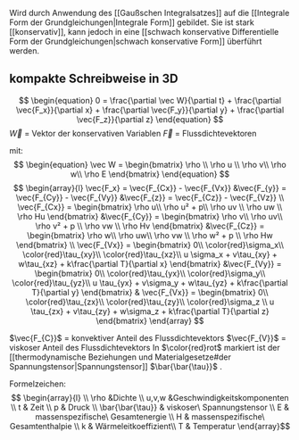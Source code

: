 Wird durch Anwendung des [[Gaußschen Integralsatzes]] auf die [[Integrale Form der Grundgleichungen|Integrale Form]] gebildet. Sie ist stark [[konservativ]], kann jedoch in eine [[schwach konservative Differentielle Form der Grundgleichungen|schwach konservative Form]] überführt werden.

## kompakte Schreibweise in 3D
$$
\begin{equation}
	0 = \frac{\partial \vec W}{\partial t}
	+ \frac{\partial \vec{F_x}}{\partial x}
	+ \frac{\partial \vec{F_y}}{\partial y}
	+ \frac{\partial \vec{F_z}}{\partial z}
\end{equation}
$$
$\vec W$ = Vektor der konservativen Variablen
$\vec F$ = Flussdichtevektoren

mit: 
$$
\begin{equation}
	\vec W =
	\begin{bmatrix}
	\rho \\
	\rho u \\
	\rho v\\
	\rho w\\
	\rho E
	\end{bmatrix}
\end{equation}
$$
$$
\begin{array}{l}
	\vec{F_x} = \vec{F_{Cx}} - \vec{F_{Vx}}     &\vec{F_{y}} = \vec{F_{Cy}} - \vec{F_{Vy}} 
	&\vec{F_{z}} = \vec{F_{Cz}} - \vec{F_{Vz}} \\
	\vec{F_{Cx}} = 
		\begin{bmatrix} 
			\rho u\\ \rho u² + p\\ \rho uv \\ \rho uw \\ \rho Hu
		\end{bmatrix}
	&\vec{F_{Cy}} = 
		\begin{bmatrix} 
			\rho v\\ \rho uv\\ \rho v² + p \\ \rho vw \\ \rho Hv
		\end{bmatrix}
	&\vec{F_{Cz}} = 
		\begin{bmatrix} 
			\rho w\\ \rho uw\\ \rho vw \\ \rho w² + p \\ \rho Hw
		\end{bmatrix} \\
	\vec{F_{Vx}} = 
		\begin{bmatrix} 
			0\\ \color{red}\sigma_x\\ \color{red}\tau_{xy}\\ \color{red}\tau_{xz}\\ u \sigma_x + v\tau_{xy} + w\tau_{xz} + k\frac{\partial T}{\partial x}
		\end{bmatrix}
	&\vec{F_{Vy}} = 
		\begin{bmatrix} 
			0\\ \color{red}\tau_{yx}\\ \color{red}\sigma_y\\ \color{red}\tau_{yz}\\ u \tau_{yx} + v\sigma_y + w\tau_{yz} + k\frac{\partial T}{\partial y}
		\end{bmatrix}
	& \vec{F_{Vx}} = 
		\begin{bmatrix} 
			0\\ \color{red}\tau_{zx}\\ \color{red}\tau_{zy}\\ \color{red}\sigma_z \\ u \tau_{zx} + v\tau_{zy} + w\sigma_z + k\frac{\partial T}{\partial z}
		\end{bmatrix}
\end{array}
$$

$\vec{F_{C}}$ = konvektiver Anteil des Flussdichtevektors
$\vec{F_{V}}$ = viskoser Anteil des Flussdichtevektors
In $\color{red}rot$ markiert ist der [[thermodynamische Beziehungen und Materialgesetze#der Spannungstensor|Spannungstensor]] $\bar{\bar{\tau}}$ .

Formelzeichen:
$$
\begin{array}{l} \\
	\rho &Dichte \\
	u,v,w &Geschwindigkeitskomponenten \\
	t & Zeit \\
	p & Druck \\
	\bar{\bar{\tau}} & viskoser\ Spannungstensor \\
	E & massenspezifische\ Gesamtenergie \\
	H & massenspezifische\ Gesamtenthalpie \\
	k & Wärmeleitkoeffizient\\
	T & Temperatur
\end{array}$$